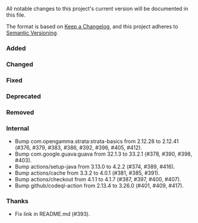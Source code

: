 All notable changes to this project's current version will be documented in this file.

The format is based on [Keep a Changelog](https://keepachangelog.com/en/1.0.0/), and this project adheres
to [Semantic Versioning](https://semver.org/spec/v2.0.0.html).

### Added

### Changed

### Fixed

### Deprecated

### Removed

### Internal

- Bump com.opengamma.strata:strata-basics from 2.12.28 to 2.12.41 (#376, #379, #383, #386, #392, #396, #405, #412).
- Bump com.google.guava:guava from 32.1.3 to 33.2.1 (#378, #390, #398, #403).
- Bump actions/setup-java from 3.13.0 to 4.2.2 (#374, #389, #416).
- Bump actions/cache from 3.3.2 to 4.0.1 (#381, #385, #391).
- Bump actions/checkout from 4.1.1 to 4.1.7 (#387, #397, #400, #407).
- Bump github/codeql-action from 2.13.4 to 3.26.0 (#401, #409, #417).

### Thanks

- Fix link in README.md (#393).
